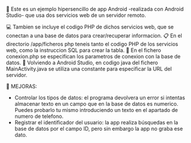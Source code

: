 🧪 Este es un ejemplo hipersencillo de app Android -realizada con Android Studio- que usa dos servicios web de un servidor remoto. 

💻 Tambien se incluye el codigo PHP de dichos servicios web, que se conectan a una base de datos para crear/recuperar informacion.
📋 En el directorio /app/ficheros php teneis tanto el codigo PHP de los servicios web, como la instruccion SQL para crear la tabla.
🔐 En el fichero conexion.php se especifican los parametros de conexion con la base de datos.
📱 Volviendo a Android Studio, en codigo java del fichero MainActivity.java se utiliza una constante para especificar la URL del servidor.

🚀 MEJORAS:
- Controlar los tipos de datos: el programa devolvera un error si intentas almacenar texto en un campo que en la base de datos es numerico. 
  Puedes probarlo tu mismo introduciendo un texto en el apartado de numero de telefono.
- Registrar el identificador del usuario: la app realiza búsquedas en la base de datos por el campo ID, pero sin embargo la app no graba ese dato.
